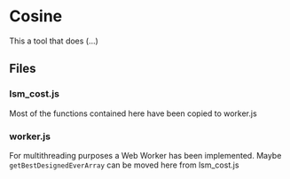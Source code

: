 # Cosine

This a tool that does (...)

## Files
### lsm_cost.js
Most of the functions contained here have been copied to worker.js

### worker.js 
For multithreading purposes a Web Worker has been implemented.
Maybe `getBestDesignedEverArray` can be moved here from lsm_cost.js


